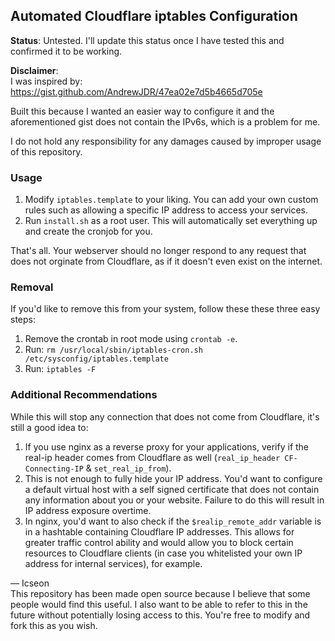 ## Automated Cloudflare iptables Configuration

**Status**: Untested. I'll update this status once I have tested this and confirmed it to be working.

**Disclaimer**:\
I was inspired by: https://gist.github.com/AndrewJDR/47ea02e7d5b4665d705e

Built this because I wanted an easier way to configure it and the aforementioned gist does not contain the IPv6s, which is a problem for me.

I do not hold any responsibility for any damages caused by improper usage of this repository.

### Usage
1. Modify `iptables.template` to your liking. You can add your own custom rules such as allowing a specific IP address to access your services.
2. Run `install.sh` as a root user. This will automatically set everything up and create the cronjob for you.

That's all. Your webserver should no longer respond to any request that does not orginate from Cloudflare, as if it doesn't even exist on the internet.

### Removal
If you'd like to remove this from your system, follow these these three easy steps:
1. Remove the crontab in root mode using `crontab -e`.
2. Run: `rm /usr/local/sbin/iptables-cron.sh /etc/sysconfig/iptables.template`
3. Run: `iptables -F`

### Additional Recommendations
While this will stop any connection that does not come from Cloudflare, it's still a good idea to:
1. If you use nginx as a reverse proxy for your applications, verify if the real-ip header comes from Cloudflare as well (`real_ip_header CF-Connecting-IP` & `set_real_ip_from`).
2. This is not enough to fully hide your IP address. You'd want to configure a default virtual host with a self signed certificate that does not contain any information about you or your website. Failure to do this will result in IP address exposure overtime.
3. In nginx, you'd want to also check if the `$realip_remote_addr` variable is in a hashtable containing Cloudflare IP addresses. This allows for greater traffic control ability and would allow you to block certain resources to Cloudflare clients (in case you whitelisted your own IP address for internal services), for example.


— Icseon\
This repository has been made open source because I believe that some people would find this useful. I also want to be able to refer to this in the future without potentially losing access to this. You're free to modify and fork this as you wish.